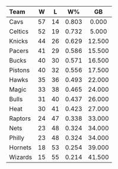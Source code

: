 | Team                             |  W  |  L  |  W%   |   GB   |
|:---------------------------------|:---:|:---:|:-----:|:------:|
| [](/r/clevelandcavs) Cavs        | 57  | 14  | 0.803 | 0.000  |
| [](/r/bostonceltics) Celtics     | 52  | 19  | 0.732 | 5.000  |
| [](/r/nyknicks) Knicks           | 44  | 26  | 0.629 | 12.500 |
| [](/r/pacers) Pacers             | 41  | 29  | 0.586 | 15.500 |
| [](/r/mkebucks) Bucks            | 40  | 30  | 0.571 | 16.500 |
| [](/r/detroitpistons) Pistons    | 40  | 32  | 0.556 | 17.500 |
| [](/r/atlantahawks) Hawks        | 35  | 36  | 0.493 | 22.000 |
| [](/r/orlandomagic) Magic        | 33  | 38  | 0.465 | 24.000 |
| [](/r/chicagobulls) Bulls        | 31  | 40  | 0.437 | 26.000 |
| [](/r/heat) Heat                 | 30  | 41  | 0.423 | 27.000 |
| [](/r/torontoraptors) Raptors    | 24  | 47  | 0.338 | 33.000 |
| [](/r/gonets) Nets               | 23  | 48  | 0.324 | 34.000 |
| [](/r/sixers) Philly             | 23  | 48  | 0.324 | 34.000 |
| [](/r/charlottehornets) Hornets  | 18  | 53  | 0.254 | 39.000 |
| [](/r/washingtonwizards) Wizards | 15  | 55  | 0.214 | 41.500 |